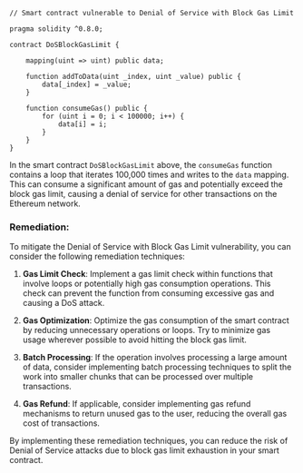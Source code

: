 ```solidity
// Smart contract vulnerable to Denial of Service with Block Gas Limit

pragma solidity ^0.8.0;

contract DoSBlockGasLimit {
    
    mapping(uint => uint) public data;

    function addToData(uint _index, uint _value) public {
        data[_index] = _value;
    }

    function consumeGas() public {
        for (uint i = 0; i < 100000; i++) {
            data[i] = i;
        }
    }
}
```

In the smart contract `DoSBlockGasLimit` above, the `consumeGas` function contains a loop that iterates 100,000 times and writes to the `data` mapping. This can consume a significant amount of gas and potentially exceed the block gas limit, causing a denial of service for other transactions on the Ethereum network.

### Remediation:

To mitigate the Denial of Service with Block Gas Limit vulnerability, you can consider the following remediation techniques:

1. **Gas Limit Check**: Implement a gas limit check within functions that involve loops or potentially high gas consumption operations. This check can prevent the function from consuming excessive gas and causing a DoS attack.

2. **Gas Optimization**: Optimize the gas consumption of the smart contract by reducing unnecessary operations or loops. Try to minimize gas usage wherever possible to avoid hitting the block gas limit.

3. **Batch Processing**: If the operation involves processing a large amount of data, consider implementing batch processing techniques to split the work into smaller chunks that can be processed over multiple transactions.

4. **Gas Refund**: If applicable, consider implementing gas refund mechanisms to return unused gas to the user, reducing the overall gas cost of transactions.

By implementing these remediation techniques, you can reduce the risk of Denial of Service attacks due to block gas limit exhaustion in your smart contract.